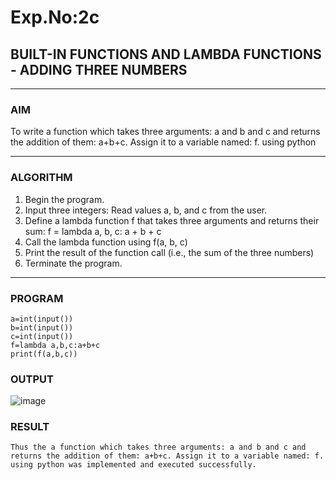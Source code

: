 # Exp.No:2c
## BUILT-IN FUNCTIONS AND LAMBDA FUNCTIONS - ADDING THREE NUMBERS

---

### AIM  
To write a function which takes three arguments: a and b and c and returns the addition of them: a+b+c. Assign it to a variable named: f. using python

---

### ALGORITHM

1. Begin the program.
2. Input three integers: Read values a, b, and c from the user.
3. Define a lambda function f that takes three arguments and returns their sum: f = lambda a, b, c: a + b + c
4. Call the lambda function using f(a, b, c)
5. Print the result of the function call (i.e., the sum of the three numbers) 
6. Terminate the program.

---

### PROGRAM

```pyhton
a=int(input())
b=int(input())
c=int(input())
f=lambda a,b,c:a+b+c
print(f(a,b,c))
```

### OUTPUT

![image](https://github.com/user-attachments/assets/a908c996-cdc9-4abc-a728-43261a18d3e3)

### RESULT

```
Thus the a function which takes three arguments: a and b and c and returns the addition of them: a+b+c. Assign it to a variable named: f. using python was implemented and executed successfully.

```
